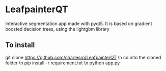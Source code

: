 # LeafpainterQT

Interactive segmentation app made with pyqt5.
It is based on gradient boosted decision trees, using the lightgbm library

## To install
git clone https://github.com/charlesro/LeafpainterQT \n
cd into the cloned folder \n
pip install -r requirement.txt \n
python app.py

